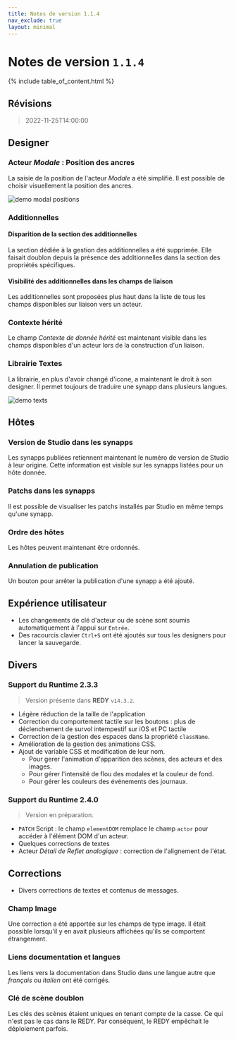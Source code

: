 ```yaml
---
title: Notes de version 1.1.4
nav_exclude: true
layout: minimal
---
```


# Notes de version `1.1.4`

{% include table_of_content.html %}

## Révisions

> 2022-11-25T14:00:00

## Designer

### Acteur *Modale* : Position des ancres

La saisie de la position de l'acteur *Modale* a été simplifié. Il est possible de choisir visuellement la position des ancres.

![demo modal positions](https://user-images.githubusercontent.com/35595723/203998482-7ca0c0dc-19f4-438e-a4fb-17c268996fe4.gif)

### Additionnelles
#### Disparition de la section des additionnelles

La section dédiée à la gestion des additionnelles a été supprimée. Elle faisait doublon depuis la présence des additionnelles dans la section des propriétés spécifiques.

#### Visibilité des additionnelles dans les champs de liaison

Les additionnelles sont proposées plus haut dans la liste de tous les champs disponibles sur liaison vers un acteur.

### Contexte hérité

Le champ *Contexte de donnée hérité* est maintenant visible dans les champs disponibles d'un acteur lors de la construction d'un liaison.

### Librairie Textes

La librairie, en plus d'avoir changé d'icone, a maintenant le droit à son designer. Il permet toujours de traduire une synapp dans plusieurs langues.

![demo texts](https://user-images.githubusercontent.com/35595723/204001435-55c79520-903b-490c-9ede-b6ac859799df.gif)

## Hôtes

### Version de Studio dans les synapps
Les synapps publiées retiennent maintenant le numéro de version de Studio à leur origine. Cette information est visible sur les synapps listées pour un hôte donnée.

### Patchs dans les synapps
Il est possible de visualiser les patchs installés par Studio en même temps qu'une synapp.

### Ordre des hôtes

Les hôtes peuvent maintenant être ordonnés.

### Annulation de publication

Un bouton pour arrêter la publication d'une synapp a été ajouté.

## Expérience utilisateur

- Les changements de clé d'acteur ou de scène sont soumis automatiquement à l'appui sur `Entrée`.
- Des racourcis clavier `Ctrl+S` ont été ajoutés sur tous les designers pour lancer la sauvegarde.


## Divers

### Support du Runtime 2.3.3

> Version présente dans **REDY** `v14.3.2`.

- Légère réduction de la taille de l'application
- Correction du comportement tactile sur les boutons : plus de déclenchement de survol intempestif sur iOS et PC tactile
- Correction de la gestion des espaces dans la propriété `className`.
- Amélioration de la gestion des animations CSS.
- Ajout de variable CSS et modification de leur nom.
  - Pour gerer l'animation d'apparition des scènes, des acteurs et des images.
  - Pour gérer l'intensité de flou des modales et la couleur de fond.
  - Pour gérer les couleurs des événements des journaux.

### Support du Runtime 2.4.0
> Version en préparation.

- `PATCH` Script : le champ `elementDOM` remplace le champ `actor` pour accéder à l'élément DOM d'un acteur. 
- Quelques corrections de textes
- Acteur *Détail de Reflet analogique* : correction de l'alignement de l'état. 


## Corrections

- Divers corrections de textes et contenus de messages.

### Champ Image

Une correction a été apportée sur les champs de type image. Il était possible lorsqu'il y en avait plusieurs affichées qu'ils se comportent étrangement.

### Liens documentation et langues

Les liens vers la documentation dans Studio dans une langue autre que *français* ou *italien* ont été corrigés.

### Clé de scène doublon

Les clés des scènes étaient uniques en tenant compte de la casse. Ce qui n'est pas le cas dans le REDY. Par conséquent, le REDY empêchait le déploiement parfois.



